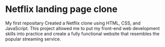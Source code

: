 # Netflix landing page clone
My first repositary
Created a Netflix clone using HTML, CSS, and JavaScript. This project allowed me to put my front-end web development skills into practice and create a fully functional website that resembles the popular streaming service.
